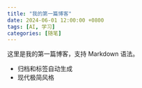 ```yaml
---
title: "我的第一篇博客"
date: 2024-06-01 12:00:00 +0800
tags: [AI, 学习]
categories: [随笔]
---
```


这里是我的第一篇博客，支持 Markdown 语法。

- 归档和标签自动生成
- 现代极简风格 